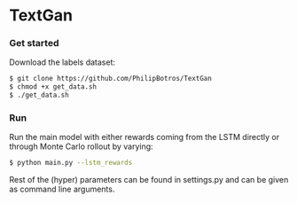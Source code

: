 # TextGan
### Get started

Download the labels dataset:

```sh
$ git clone https://github.com/PhilipBotros/TextGan
$ chmod +x get_data.sh
$ ./get_data.sh
```

### Run
Run the main model with either rewards coming from the LSTM directly or through Monte Carlo rollout by varying:
```sh
$ python main.py --lstm_rewards
```
Rest of the (hyper) parameters can be found in settings.py and can be given as command line arguments.

